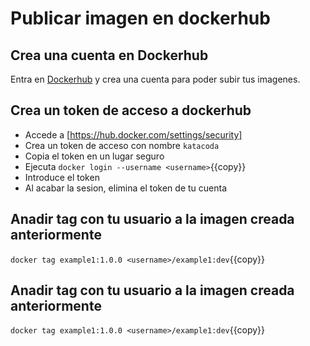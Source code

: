 
# Publicar imagen en dockerhub

## Crea una cuenta en Dockerhub
Entra en [Dockerhub](https://hub.docker.com/) y crea una cuenta para poder subir tus imagenes.

## Crea un token de acceso a dockerhub
- Accede a [https://hub.docker.com/settings/security]
- Crea un token de acceso con nombre `katacoda`
- Copia el token en un lugar seguro
- Ejecuta ``docker login --username <username>``{{copy}}
- Introduce el token
- Al acabar la sesion, elimina el token de tu cuenta

## Anadir tag con tu usuario a la imagen creada anteriormente
``docker tag example1:1.0.0 <username>/example1:dev``{{copy}}

## Anadir tag con tu usuario a la imagen creada anteriormente
``docker tag example1:1.0.0 <username>/example1:dev``{{copy}}

